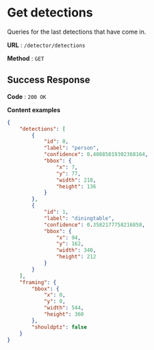 # Get detections

Queries for the last detections that have come in.

**URL** : `/detector/detections`

**Method** : `GET`

## Success Response

**Code** : `200 OK`

**Content examples**

```json
{
    "detections": [
        {
            "id": 0,
            "label": "person",
            "confidence": 0.40885019302368164,
            "bbox": {
                "x": 7,
                "y": 77,
                "width": 218,
                "height": 136
            }
        },
        {
            "id": 1,
            "label": "diningtable",
            "confidence": 0.3582177758216858,
            "bbox": {
                "x": 94,
                "y": 162,
                "width": 340,
                "height": 212
            }
        }
    ],
    "framing": {
        "bbox": {
            "x": 0,
            "y": 0,
            "width": 544,
            "height": 360
        },
        "shouldptz": false
    }
}
```
